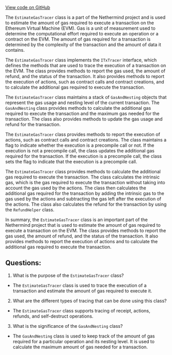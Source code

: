 [View code on GitHub](https://github.com/NethermindEth/nethermind/src/Nethermind/Nethermind.Evm/Tracing/EstimateGasTracer.cs)

The `EstimateGasTracer` class is a part of the Nethermind project and is used to estimate the amount of gas required to execute a transaction on the Ethereum Virtual Machine (EVM). Gas is a unit of measurement used to determine the computational effort required to execute an operation or a contract on the EVM. The amount of gas required for a transaction is determined by the complexity of the transaction and the amount of data it contains. 

The `EstimateGasTracer` class implements the `ITxTracer` interface, which defines the methods that are used to trace the execution of a transaction on the EVM. The class provides methods to report the gas used, the amount of refund, and the status of the transaction. It also provides methods to report the execution of actions, such as contract calls and contract creations, and to calculate the additional gas required to execute the transaction.

The `EstimateGasTracer` class maintains a stack of `GasAndNesting` objects that represent the gas usage and nesting level of the current transaction. The `GasAndNesting` class provides methods to calculate the additional gas required to execute the transaction and the maximum gas needed for the transaction. The class also provides methods to update the gas usage and refund for the transaction.

The `EstimateGasTracer` class provides methods to report the execution of actions, such as contract calls and contract creations. The class maintains a flag to indicate whether the execution is a precompile call or not. If the execution is not a precompile call, the class updates the additional gas required for the transaction. If the execution is a precompile call, the class sets the flag to indicate that the execution is a precompile call.

The `EstimateGasTracer` class provides methods to calculate the additional gas required to execute the transaction. The class calculates the intrinsic gas, which is the gas required to execute the transaction without taking into account the gas used by the actions. The class then calculates the additional gas required for the transaction by adding the intrinsic gas to the gas used by the actions and subtracting the gas left after the execution of the actions. The class also calculates the refund for the transaction by using the `RefundHelper` class.

In summary, the `EstimateGasTracer` class is an important part of the Nethermind project that is used to estimate the amount of gas required to execute a transaction on the EVM. The class provides methods to report the gas used, the amount of refund, and the status of the transaction. It also provides methods to report the execution of actions and to calculate the additional gas required to execute the transaction.
## Questions: 
 1. What is the purpose of the `EstimateGasTracer` class?
- The `EstimateGasTracer` class is used to trace the execution of a transaction and estimate the amount of gas required to execute it.

2. What are the different types of tracing that can be done using this class?
- The `EstimateGasTracer` class supports tracing of receipt, actions, refunds, and self-destruct operations.

3. What is the significance of the `GasAndNesting` class?
- The `GasAndNesting` class is used to keep track of the amount of gas required for a particular operation and its nesting level. It is used to calculate the maximum amount of gas needed for a transaction.